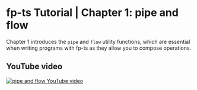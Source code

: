 # fp-ts Tutorial | Chapter 1: pipe and flow

Chapter 1 introduces the `pipe` and `flow` utility functions, which are essential when writing programs with fp-ts as they allow you to compose operations.

## YouTube video

[![pipe and flow YouTube video](https://img.youtube.com/vi/WsKEIFirdVc/maxresdefault.jpg)](https://www.youtube.com/watch?v=WsKEIFirdVc)
